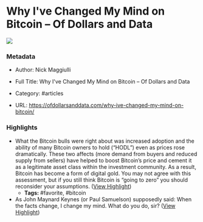 # Why I've Changed My Mind on Bitcoin – Of Dollars and Data

![](https://readwise-assets.s3.amazonaws.com/static/images/article3.5c705a01b476.png)

### Metadata

- Author: Nick Maggiulli
- Full Title: Why I've Changed My Mind on Bitcoin – Of Dollars and Data
- Category: #articles


- URL: https://ofdollarsanddata.com/why-ive-changed-my-mind-on-bitcoin/

### Highlights

- What the Bitcoin bulls were right about was increased adoption and the ability of many Bitcoin owners to hold (“HODL”) even as prices rose dramatically. These two affects (more demand from buyers and reduced supply from sellers) have helped to boost Bitcoin’s price and cement it as a legitimate asset class within the investment community. As a result, Bitcoin has become a form of digital gold. You may not agree with this assessment, but if you still think Bitcoin is “going to zero” you should reconsider your assumptions. ([View Highlight](https://instapaper.com/read/1375265713/15067667))
    - **Tags:** #favorite, #bitcoin
- As John Maynard Keynes (or Paul Samuelson) supposedly said:
  When the facts change, I change my mind. What do you do, sir? ([View Highlight](https://instapaper.com/read/1375265713/15067723))
